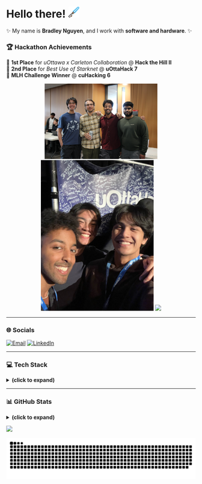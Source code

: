 <div align="Left">

# Hello there! <img src="https://raw.githubusercontent.com/BradleyNgu/BradleyNgu/main/bluelightsaber.png" width="30px">
✨ My name is **Bradley Nguyen**, and I work with **software and hardware**. ✨

### 🏆 Hackathon Achievements

🥇 **1st Place** for *uOttawa x Carleton Collaboration* @ **Hack the Hill II**  
🥈 **2nd Place** for *Best Use of Starknet* @ **uOttaHack 7**  
🏅 **MLH Challenge Winner** @ **cuHacking 6**

<p align="center">
  <img src="https://raw.githubusercontent.com/BradleyNgu/BradleyNgu/main/cuHacking.JPG" width="300px"/>
  <img src="https://raw.githubusercontent.com/BradleyNgu/BradleyNgu/main/The_gang.jpg" width="300px"/>
  <img src="https://raw.githubusercontent.com/BradleyNgu/BradleyNgu/main/uOttaHack.jpg" width="300px"/>
</p>

---

### 🌐 Socials

[![Email](https://img.shields.io/badge/Email-D14836?logo=gmail&logoColor=white)](mailto:bradleynguyen2004@gmail.com) 
[![LinkedIn](https://img.shields.io/badge/LinkedIn-%230077B5.svg?logo=linkedin&logoColor=white)](https://linkedin.com/in/bradley-nguyen-cs/)

---

### 💻 Tech Stack

<details>
  <summary><b>(click to expand)</summary>

  <br/>

  **Languages:**  
  ![C](https://img.shields.io/badge/c-%2300599C.svg?style=flat-square&logo=c&logoColor=white)
  ![C++](https://img.shields.io/badge/c++-%2300599C.svg?style=flat-square&logo=c%2B%2B&logoColor=white)
  ![Java](https://img.shields.io/badge/java-%23ED8B00.svg?style=flat-square&logo=openjdk&logoColor=white)
  ![JavaScript](https://img.shields.io/badge/javascript-%23323330.svg?style=flat-square&logo=javascript&logoColor=%23F7DF1E)
  ![TypeScript](https://img.shields.io/badge/typescript-%23007ACC.svg?style=flat-square&logo=typescript&logoColor=white)
  ![Python](https://img.shields.io/badge/python-3670A0?style=flat-square&logo=python&logoColor=ffdd54)
  ![LaTeX](https://img.shields.io/badge/latex-%23008080.svg?style=flat-square&logo=latex&logoColor=white)

  <br/>

  **Web & UI:**  
  ![HTML5](https://img.shields.io/badge/html5-%23E34F26.svg?style=flat-square&logo=html5&logoColor=white)
  ![CSS3](https://img.shields.io/badge/css3-%231572B6.svg?style=flat-square&logo=css3&logoColor=white)
  ![React](https://img.shields.io/badge/react-%2320232a.svg?style=flat-square&logo=react&logoColor=%2361DAFB)
  ![TailwindCSS](https://img.shields.io/badge/tailwindcss-%2338B2AC.svg?style=flat-square&logo=tailwind-css&logoColor=white)
  ![Vite](https://img.shields.io/badge/vite-%23646CFF.svg?style=flat-square&logo=vite&logoColor=white)

  <br/>

  **Backend & Tools:**  
  ![NodeJS](https://img.shields.io/badge/node.js-6DA55F?style=flat-square&logo=node.js&logoColor=white)
  ![MongoDB](https://img.shields.io/badge/MongoDB-%234ea94b.svg?style=flat-square&logo=mongodb&logoColor=white)
  ![SQLite](https://img.shields.io/badge/sqlite-%2307405e.svg?style=flat-square&logo=sqlite&logoColor=white)
  ![Git](https://img.shields.io/badge/git-%23F05033.svg?style=flat-square&logo=git&logoColor=white)
  ![GitHub](https://img.shields.io/badge/github-%23121011.svg?style=flat-square&logo=github&logoColor=white)
  ![GitLab](https://img.shields.io/badge/gitlab-%23181717.svg?style=flat-square&logo=gitlab&logoColor=white)
  ![NPM](https://img.shields.io/badge/NPM-%23CB3837.svg?style=flat-square&logo=npm&logoColor=white)

  <br/>

  **Frameworks & Other:**  
  ![Qt](https://img.shields.io/badge/Qt-%23217346.svg?style=flat-square&logo=Qt&logoColor=white)
  ![OpenCV](https://img.shields.io/badge/opencv-%23white.svg?style=flat-square&logo=opencv&logoColor=white)
  ![Chart.js](https://img.shields.io/badge/chart.js-F5788D.svg?style=flat-square&logo=chart.js&logoColor=white)
  ![Windows Terminal](https://img.shields.io/badge/Windows%20Terminal-%234D4D4D.svg?style=flat-square&logo=windows-terminal&logoColor=white)

</details>

---

### 📊 GitHub Stats

<details>
  <summary><b></b> (click to expand)</summary>

  <br/>

  <table align="left">
    <tr>
      <td>
        <img src="https://github-readme-stats.vercel.app/api?username=Bradleyngu&theme=dark&hide_border=false&include_all_commits=false&count_private=false" />
      </td>
      <td>
        <img src="https://github-readme-stats.vercel.app/api/top-langs/?username=Bradleyngu&theme=dark&hide_border=false&include_all_commits=false&count_private=false&layout=compact" />
      </td>
    </tr>
  </table>

</details>



[![](https://visitcount.itsvg.in/api?id=Bradleyngu&icon=0&color=0)](https://visitcount.itsvg.in)


<picture>
  <source media="(prefers-color-scheme: dark)" srcset="https://raw.githubusercontent.com/Platane/snk/output/github-contribution-grid-snake-dark.svg" />
  <source media="(prefers-color-scheme: light)" srcset="https://raw.githubusercontent.com/Platane/snk/output/github-contribution-grid-snake.svg" />
  <img alt="GitHub Contribution Snake" src="https://raw.githubusercontent.com/Platane/snk/output/github-contribution-grid-snake.svg" />
</picture>
</div>

